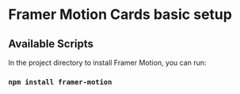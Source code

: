 # Framer Motion Cards basic setup


## Available Scripts

In the project directory to install Framer Motion, you can run:

### `npm install framer-motion`

